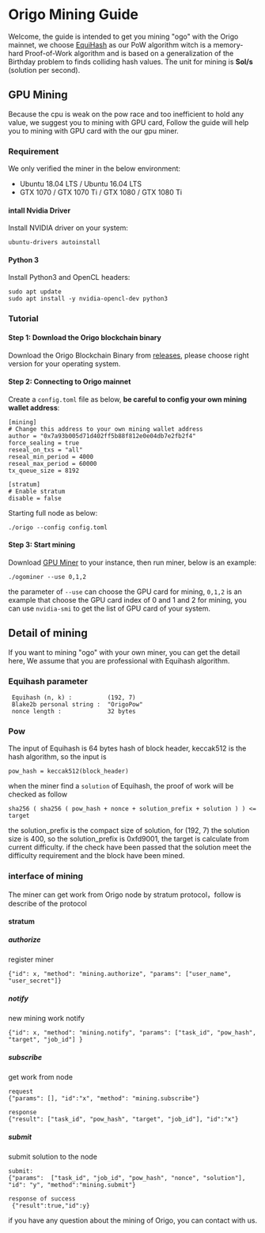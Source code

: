 # Origo Mining Guide

Welcome, the guide is intended to get you mining "ogo" with the Origo mainnet, we choose [EquiHash](https://en.wikipedia.org/wiki/Equihash) as our PoW algorithm witch is a memory-hard Proof-of-Work algorithm and is based on a generalization of the Birthday problem to finds colliding hash values. The unit for mining is **Sol/s** (solution per second).

## GPU Mining
Because the cpu is weak on the pow race and too inefficient to hold any value, we suggest you to mining with GPU card, Follow the guide will help you to mining with GPU card with the our gpu miner.

### Requirement

We only verified the miner in the below environment:
* Ubuntu 18.04 LTS / Ubuntu 16.04 LTS
* GTX 1070 / GTX 1070 Ti / GTX 1080 / GTX 1080 Ti

#### intall Nvidia Driver

Install NVIDIA driver on your system:
```
ubuntu-drivers autoinstall
```
#### Python 3

Install Python3 and OpenCL headers:

```
sudo apt update
sudo apt install -y nvidia-opencl-dev python3
```

### Tutorial

#### Step 1: Download the Origo blockchain binary

Download the Origo Blockchain Binary from [releases](https://github.com/origolab/origo-binary/releases), please choose right version for your operating system.

#### Step 2: Connecting to Origo mainnet 

Create a `config.toml` file as below, **be careful to config your own mining wallet address**:

```
[mining]
# Change this address to your own mining wallet address
author = "0x7a93b005d71d402ff5b88f812e0e04db7e2fb2f4"
force_sealing = true
reseal_on_txs = "all"
reseal_min_period = 4000
reseal_max_period = 60000
tx_queue_size = 8192

[stratum]
# Enable stratum
disable = false
```

Starting full node as below:

```
./origo --config config.toml
```

#### Step 3: Start mining

Download [GPU Miner](../tools/miner/gpuminer) to your instance, then run miner, below is an example:

```
./ogominer --use 0,1,2
```
the parameter of `--use` can choose the GPU card for mining, `0,1,2` is an example that choose the GPU card index of 0 and 1 and 2 for mining, you can use `nvidia-smi` to get the list of GPU card of your system.

## Detail of mining
If you want to mining "ogo" with your own miner, you can get the detail here, We assume that you are professional with Equihash algorithm. 
### Equihash parameter
```
 Equihash (n, k) :          (192, 7) 
 Blake2b personal string :  "OrigoPow"
 nonce length :             32 bytes
```
### Pow
The input of Equihash is 64 bytes hash of block header, keccak512 is the hash algorithm, so the input is 
```
pow_hash = keccak512(block_header)
```
when the miner find a `solution` of Equihash, the proof of work will be checked as follow
```
sha256 ( sha256 ( pow_hash + nonce + solution_prefix + solution ) ) <= target
```
the solution_prefix is the compact size of solution, for (192, 7) the solution size is 400, so the solution_prefix is 0xfd9001, the target is calculate from current difficulty. if the check have been passed that the solution meet the difficulty requirement and the block have been mined.
### interface of mining
The miner can get work from Origo node by stratum protocol，follow is describe of the protocol
#### stratum
##### authorize
register miner
```
{"id": x, "method": "mining.authorize", "params": ["user_name", "user_secret"]}
```
##### notify 
new mining work notify
```
{"id": x, "method": "mining.notify", "params": ["task_id", "pow_hash", "target", "job_id"] }
```
##### subscribe 
get work from node
```
request
{"params": [], "id":"x", "method": "mining.subscribe"}

response
{"result": ["task_id", "pow_hash", "target", "job_id"], "id":"x"}
```
##### submit 
submit solution to the node
```
submit: 
{"params":  ["task_id", "job_id", "pow_hash", "nonce", "solution"], "id": "y", "method":"mining.submit"}

response of success
 {"result":true,"id":y}  
```

if you have any question about the mining of Origo, you can contact with us.
